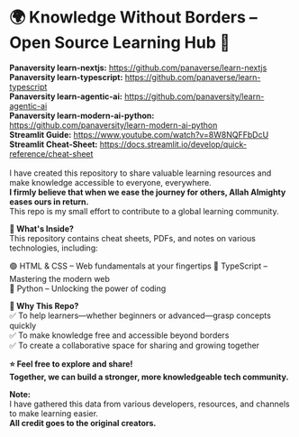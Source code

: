 # 🌍 Knowledge Without Borders – Open Source Learning Hub 🚀
**Panaversity learn-nextjs:** https://github.com/panaverse/learn-nextjs<br>
**Panaversity learn-typescript:** https://github.com/panaverse/learn-typescript<br>
**Panaversity learn-agentic-ai:** https://github.com/panaversity/learn-agentic-ai<br>
**Panaversity learn-modern-ai-python:** https://github.com/panaversity/learn-modern-ai-python<br>
**Streamlit Guide:** https://www.youtube.com/watch?v=8W8NQFFbDcU<br>
**Streamlit Cheat-Sheet:** https://docs.streamlit.io/develop/quick-reference/cheat-sheet<br>
<br>I have created this repository to share valuable learning resources and make knowledge accessible to everyone, everywhere.<br>**I firmly believe that when we ease the journey for others, Allah Almighty eases ours in return.**<br> This repo is my small effort to contribute to a global learning community.

**📌 What's Inside?** <br>This repository contains cheat sheets, PDFs, and notes on various technologies, including:

🟢 HTML & CSS – Web fundamentals at your fingertips
🔵 TypeScript – Mastering the modern web  
🐍 Python – Unlocking the power of coding<br>

**🎯 Why This Repo?**<br>
✅ To help learners—whether beginners or advanced—grasp concepts quickly  
✅ To make knowledge free and accessible beyond borders  
✅ To create a collaborative space for sharing and growing together  <br>

**⭐ Feel free to explore and share!**<br>
**Together, we can build a stronger, more knowledgeable tech community.**

**Note:** <br>
I have gathered this data from various developers, resources, and channels to make learning easier.<br> **All credit goes to the original creators.**
